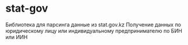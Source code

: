 # stat-gov
Библиотека для парсинга данные из stat.gov.kz Получение данных по юридическому лицу или индивидуальному предпринимателю по БИН или ИИН

